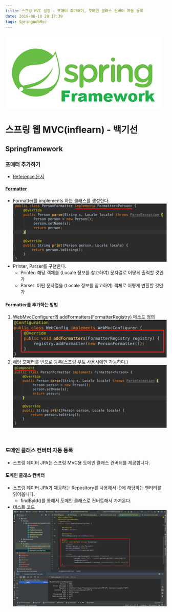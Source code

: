 ```yaml
---
title: 스프링 MVC 설정 - 포매터 추가하기, 도메인 클래스 컨버터 자동 등록
date: 2019-06-10 20:17:39
tags: SpringWebMvc
---
```

![springf](/images/springframwork-logo.png)
# 스프링 웹 MVC(inflearn) - 백기선 
## Springframework

### 포매터 추가하기
- [Reference 문서](https://docs.spring.io/spring-framework/docs/current/javadoc-api/org/springframework/web/servlet/config/annotation/WebMvcConfigurer.html#addFormatters-org.springframework.format.FormatterRegistry-)

#### [Formatter](https://docs.spring.io/spring-framework/docs/current/javadoc-api/org/springframework/format/Formatter.html)
- Formatter<T>를 implements 하는 클래스를 생성한다.
    ![springwebmvc](/images/springwebmvc/springwebmvc06-1.png)
- Printer, Parser를 구현한다.
    - Printer: 해당 객체를 (Locale 정보를 참고하여) 문자열로 어떻게 출력할 것인가
    - Parser: 어떤 문자열을 (Locale 정보를 참고하여) 객체로 어떻게 변환할 것인가

#### Formatter를 추가하는 방법
1. WebMvcConfigurer의 addFormatters(FormatterRegistry) 메소드 정의
    ![springwebmvc](/images/springwebmvc/springwebmvc06-3.png)
2. 해당 포매터를 빈으로 등록(스프링 부트 사용시에만 가능하다.)
    ![springwebmvc](/images/springwebmvc/springwebmvc06-2.png)
<br>

### 도메인 클래스 컨버터 자동 등록
- 스프링 데이터 JPA는 스프링 MVC용 도메인 클래스 컨버터를 제공합니다.

#### 도메인 클래스 컨버터
- 스프링 데이터 JPA가 제공하는 Repository를 사용해서 ID에 해당하는 엔티티를 읽어옵니다.
    - findById()를 통해서 도메인 클래스로 컨버트해서 가져온다.
- 테스트 코드
    ![springwebmvc](/images/springwebmvc/springwebmvc06-4.png)
<br>


